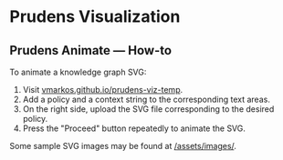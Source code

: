 # Prudens Visualization

## Prudens Animate &mdash; How-to

To animate a knowledge graph SVG:
1. Visit [vmarkos.github.io/prudens-viz-temp](https://vmarkos.github.io/prudens-viz-temp).
2. Add a policy and a context string to the corresponding text areas.
2. On the right side, upload the SVG file corresponding to the desired policy.
3. Press the "Proceed" button repeatedly to animate the SVG.

Some sample SVG images may be found at [/assets/images/](./assets/images).
